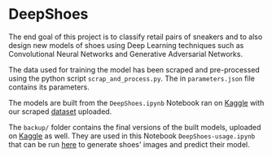 ﻿# DeepShoes
The end goal of this project is to classify retail pairs of sneakers and to also design new models of shoes using Deep Learning techniques such as Convolutional Neural Networks and Generative Adversarial Networks. 

The data used for training the model has been scraped and pre-processed using the python script <code>scrap_and_process.py</code>. The in <code>parameters.json</code> file contains its parameters.

The models are built from the <code>DeepShoes.ipynb</code> Notebook ran on [Kaggle](https://www.kaggle.com/code/matardia/deepshoes) with our scraped [dataset](https://www.kaggle.com/datasets/matardia/nikeshoes) uploaded.

The <code>backup/</code> folder contains the final versions of the built models, uploaded on [Kaggle](https://www.kaggle.com/datasets/matardia/deepshoes-backup) as well. They are used in this Notebook <code>DeepShoes-usage.ipynb</code> that can be run [here](https://www.kaggle.com/code/matardia/deepshoes-usage) to generate shoes' images and predict their model.
